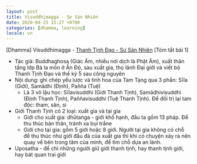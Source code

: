 ```yaml
---
layout: post
title: Visuddhimagga - Sư Sán Nhiên
date: 2020-04-25 15:27 +0700
categories: [dhamma, learning]
locale: vn
---
```

[Dhamma] Visuddhimagga - [Thanh Tịnh Đạo - Sư Sán Nhiên](https://www.youtube.com/playlist?list=PLM6nS0DN6oLvie1ZGdVK_aXAtJqm1B_wO)
[Tóm tắt bài 1]
- Tác giả: Buddhaghosa (Giác Âm, nhiều nơi dịch là Phật Âm), xuất thân tầng lớp Bà la môn ở Ấn Độ, sau xuất gia, thọ lãnh Đại giới và viết bộ Thanh Tịnh Đạo và thế kỷ 5 sau công nguyên
- Nội dung: ghi chép yếu lược và tinh hoa của Tam Tạng qua 3 phần: Sīla (Giới), Samādhi (Định), Pañña (Tuệ)
  + Là 3 vô lậu học: Sīlavisuddhi (Giới Thanh Tịnh), Samādhivisuddhi (Định Thanh Tịnh), Paññavisuddhi (Tuệ Thanh Tịnh). Để đối trị lại tam độc: tham, sân, si
- Giới Thanh Tịnh có 2 loại: xuất gia và tại gia
  + Giới cho xuất gia: dhūtaṅga - giới khổ hạnh, đầu ta gồm 13 pháp. Để thu thúc bản thân, tránh xa bụi trầne
  + Giới cho tại gia: gồm 5 giới hoặc 8 giới. Người tại gia không có chỗ để thu thúc như giới đầu đà của xuất gia thì khi có chuyện xảy ra nên quay về bên trong tâm của mình, để tìm chỗ dựa an lành.
- Uposatha - để chỉ những người giữ giới thanh tịnh, hay thanh tịnh giới, hay bát quan trai giới
